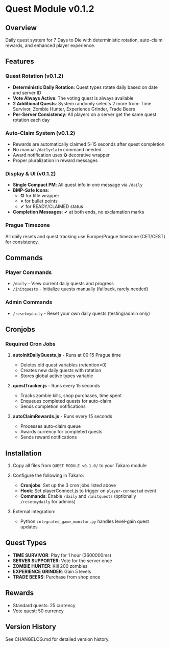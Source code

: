 # Quest Module v0.1.2

## Overview
Daily quest system for 7 Days to Die with deterministic rotation, auto-claim rewards, and enhanced player experience.

## Features

### Quest Rotation (v0.1.2)
- **Deterministic Daily Rotation**: Quest types rotate daily based on date and server ID
- **Vote Always Active**: The voting quest is always available
- **2 Additional Quests**: System randomly selects 2 more from: Time Survivor, Zombie Hunter, Experience Grinder, Trade Beers
- **Per-Server Consistency**: All players on a server get the same quest rotation each day

### Auto-Claim System (v0.1.2)
- Rewards are automatically claimed 5-15 seconds after quest completion
- No manual `/dailyclaim` command needed
- Award notification uses ✪ decorative wrapper
- Proper pluralization in reward messages

### Display & UI (v0.1.2)
- **Single Compact PM**: All quest info in one message via `/daily`
- **BMP-Safe Icons**: 
  - ✪ for title wrapper
  - ※ for bullet points
  - ✔ for READY/CLAIMED status
- **Completion Messages**: ✔ at both ends, no exclamation marks

### Prague Timezone
All daily resets and quest tracking use Europe/Prague timezone (CET/CEST) for consistency.

## Commands

### Player Commands
- `/daily` - View current daily quests and progress
- `/initquests` - Initialize quests manually (fallback, rarely needed)

### Admin Commands  
- `/resetmydaily` - Reset your own daily quests (testing/admin only)

## Cronjobs

### Required Cron Jobs
1. **autoInitDailyQuests.js** - Runs at 00:15 Prague time
   - Deletes old quest variables (retention=0)
   - Creates new daily quests with rotation
   - Stores global active types variable

2. **questTracker.js** - Runs every 15 seconds
   - Tracks zombie kills, shop purchases, time spent
   - Enqueues completed quests for auto-claim
   - Sends completion notifications

3. **autoClaimRewards.js** - Runs every 15 seconds  
   - Processes auto-claim queue
   - Awards currency for completed quests
   - Sends reward notifications

## Installation

1. Copy all files from `QUEST MODULE v0.1.0/` to your Takaro module
2. Configure the following in Takaro:
   - **Cronjobs**: Set up the 3 cron jobs listed above
   - **Hook**: Set playerConnect.js to trigger on `player-connected` event
   - **Commands**: Enable `/daily` and `/initquests` (optionally `/resetmydaily` for admins)

3. External integration:
   - Python `integrated_game_monitor.py` handles level-gain quest updates

## Quest Types

- **TIME SURVIVOR**: Play for 1 hour (3600000ms)
- **SERVER SUPPORTER**: Vote for the server once
- **ZOMBIE HUNTER**: Kill 200 zombies
- **EXPERIENCE GRINDER**: Gain 5 levels
- **TRADE BEERS**: Purchase from shop once

## Rewards
- Standard quests: 25 currency
- Vote quest: 50 currency

## Version History
See CHANGELOG.md for detailed version history.
